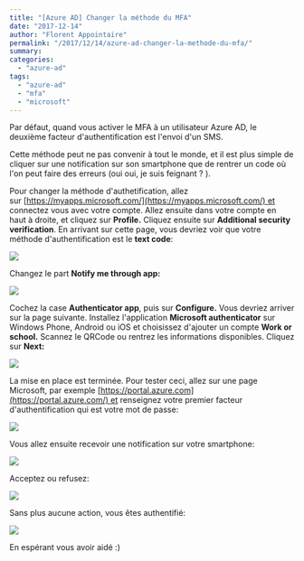 ```yaml
---
title: "[Azure AD] Changer la méthode du MFA"
date: "2017-12-14"
author: "Florent Appointaire"
permalink: "/2017/12/14/azure-ad-changer-la-methode-du-mfa/"
summary:
categories: 
  - "azure-ad"
tags: 
  - "azure-ad"
  - "mfa"
  - "microsoft"
---
```

Par défaut, quand vous activer le MFA à un utilisateur Azure AD, le deuxième facteur d'authentification est l'envoi d'un SMS.

Cette méthode peut ne pas convenir à tout le monde, et il est plus simple de cliquer sur une notification sur son smartphone que de rentrer un code où l'on peut faire des erreurs (oui oui, je suis feignant ? ).

Pour changer la méthode d'authetification, allez sur [https://myapps.microsoft.com/](https://myapps.microsoft.com/) et connectez vous avec votre compte. Allez ensuite dans votre compte en haut à droite, et cliquez sur **Profile.** Cliquez ensuite sur **Additional security verification**. En arrivant sur cette page, vous devriez voir que votre méthode d'authentification est le **text code**:

[![](https://www.cloudyjourney.fr/wp-content/uploads/2018/01/3324.pastedimage1513162971027v1.png)](https://www.cloudyjourney.fr/wp-content/uploads/2018/01/3324.pastedimage1513162971027v1.png)

Changez le part **Notify me through app:**

[![](https://www.cloudyjourney.fr/wp-content/uploads/2018/01/6038.pastedimage1513163169568v2.png)](https://www.cloudyjourney.fr/wp-content/uploads/2018/01/6038.pastedimage1513163169568v2.png)

Cochez la case **Authenticator app**, puis sur **Configure.** Vous devriez arriver sur la page suivante. Installez l'application **Microsoft authenticator** sur Windows Phone, Android ou iOS et choisissez d'ajouter un compte **Work or school.** Scannez le QRCode ou rentrez les informations disponibles. Cliquez sur **Next:**

[![](https://www.cloudyjourney.fr/wp-content/uploads/2018/01/6038.pastedimage1513164053537v4.png)](https://www.cloudyjourney.fr/wp-content/uploads/2018/01/6038.pastedimage1513164053537v4.png)

La mise en place est terminée. Pour tester ceci, allez sur une page Microsoft, par exemple [https://portal.azure.com](https://portal.azure.com/) et renseignez votre premier facteur d'authentification qui est votre mot de passe:

[![](https://www.cloudyjourney.fr/wp-content/uploads/2018/01/5481.pastedimage1513164079094v5.png)](https://www.cloudyjourney.fr/wp-content/uploads/2018/01/5481.pastedimage1513164079094v5.png)

Vous allez ensuite recevoir une notification sur votre smartphone:

[![](https://www.cloudyjourney.fr/wp-content/uploads/2018/01/5481.pastedimage1513164104934v7.png)](https://www.cloudyjourney.fr/wp-content/uploads/2018/01/5481.pastedimage1513164104934v7.png)

Acceptez ou refusez:

[![](https://www.cloudyjourney.fr/wp-content/uploads/2018/01/8105.20171213_111919000_iOS.png)](https://www.cloudyjourney.fr/wp-content/uploads/2018/01/8105.20171213_111919000_iOS.png)

Sans plus aucune action, vous êtes authentifié:

[![](https://www.cloudyjourney.fr/wp-content/uploads/2018/01/8105.pastedimage1513164147878v8.png)](https://www.cloudyjourney.fr/wp-content/uploads/2018/01/8105.pastedimage1513164147878v8.png)

En espérant vous avoir aidé :)